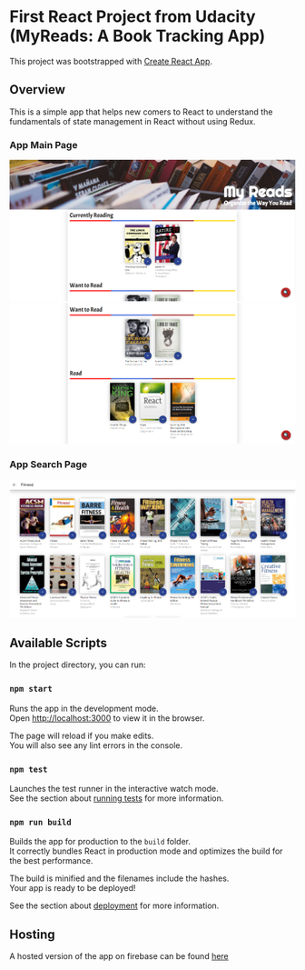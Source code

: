 # First React Project from Udacity (MyReads: A Book Tracking App)

This project was bootstrapped with [Create React App](https://github.com/facebook/create-react-app).

## Overview

This is a simple app that helps new comers to React to understand the fundamentals of state management in React without using Redux.

### App Main Page

![app main page](./app-main-page.PNG)
![app main page2](./app-main-page2.PNG)

### App Search Page

![app search page](./app-search-page.PNG)

## Available Scripts

In the project directory, you can run:

### `npm start`

Runs the app in the development mode.\
Open [http://localhost:3000](http://localhost:3000) to view it in the browser.

The page will reload if you make edits.\
You will also see any lint errors in the console.

### `npm test`

Launches the test runner in the interactive watch mode.\
See the section about [running tests](https://facebook.github.io/create-react-app/docs/running-tests) for more information.

### `npm run build`

Builds the app for production to the `build` folder.\
It correctly bundles React in production mode and optimizes the build for the best performance.

The build is minified and the filenames include the hashes.\
Your app is ready to be deployed!

See the section about [deployment](https://facebook.github.io/create-react-app/docs/deployment) for more information.

## Hosting

A hosted version of the app on firebase can be found [here](https://myreads-app-3e863.web.app/)
